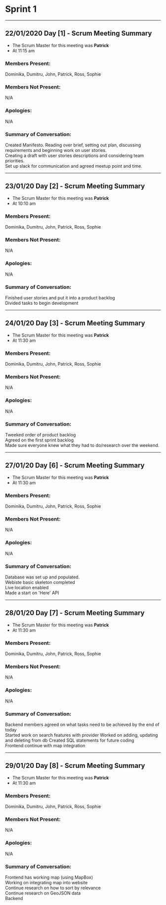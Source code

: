 # Sprint 1

---
## 22/01/2020 Day [1] - Scrum Meeting Summary
- The Scrum Master for this meeting was **Patrick**
- At 11:15 am

### Members Present:
Dominika, Dumitru, John, Patrick, Ross, Sophie

### Members Not Present:
N/A

### Apologies:
N/A

### Summary of Conversation:
Created Manifesto. Reading over brief, setting out plan, discussing requirements and beginning work on user stories.  
Creating a draft with user stories descriptions and considering team priorities.  
Set up slack for communication and agreed meetup point and time.

---
## 23/01/20 Day [2] - Scrum Meeting Summary  
- The Scrum Master for this meeting was **Patrick**
- At 10:10 am

### Members Present:
Dominika, Dumitru, John, Patrick, Ross, Sophie

### Members Not Present:
N/A

### Apologies:
N/A

### Summary of Conversation:
Finished user stories and put it into a product backlog  
Divided tasks to begin development

---
## 24/01/20 Day [3] - Scrum Meeting Summary  
- The Scrum Master for this meeting was **Patrick**
- At 11:30 am

### Members Present:
Dominika, Dumitru, John, Patrick, Ross, Sophie

### Members Not Present:
N/A

### Apologies:
N/A

### Summary of Conversation:
Tweeked order of product backlog  
Agreed on the first sprint backlog  
Made sure everyone knew what they had to do/research over the weekend. 

---
## 27/01/20 Day [6] - Scrum Meeting Summary  
- The Scrum Master for this meeting was **Patrick**
- At 11:30 am

### Members Present:
Dominika, Dumitru, John, Patrick, Ross, Sophie

### Members Not Present:
N/A

### Apologies:
N/A

### Summary of Conversation:
Database was set up and populated.  
Webiste basic skeleton completed  
Live location enabled  
Made a start on 'Here' API  

---
## 28/01/20 Day [7] - Scrum Meeting Summary  
- The Scrum Master for this meeting was **Patrick**
- At 11:30 am

### Members Present:
Dominika, Dumitru, John, Patrick, Ross, Sophie

### Members Not Present:
N/A

### Apologies:
N/A

### Summary of Conversation:
Backend members agreed on what tasks need to be achieved by the end of today  
Started work on search features with provider 
Worked on adding, updating and deleting from db 
Created SQL statements for future coding  
Frontend continue with map integration  

---
## 29/01/20 Day [8] - Scrum Meeting Summary  
- The Scrum Master for this meeting was **Patrick**
- At 11:30 am

### Members Present:
Dominika, Dumitru, John, Patrick, Ross, Sophie

### Members Not Present:
N/A

### Apologies:
N/A

### Summary of Conversation:
Frontend has working map (using MapBox)  
  Working on integrating map into website  
  Continue research on how to sort by relevance  
  Continue research on GeoJSON data  
Backend 
